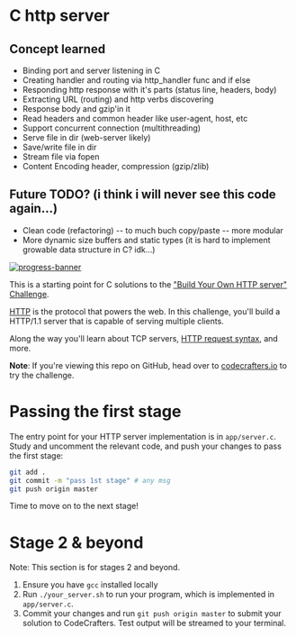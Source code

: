 # C http server

## Concept learned

- Binding port and server listening in C
- Creating handler and routing via http_handler func and if else
- Responding http response with it's parts (status line, headers, body)
- Extracting URL (routing) and http verbs discovering
- Response body and gzip'in it
- Read headers and common header like user-agent, host, etc
- Support concurrent connection (multithreading)
- Serve file in dir (web-server likely)
- Save/write file in dir 
- Stream file via fopen
- Content Encoding header, compression (gzip/zlib)

## Future TODO? (i think i will never see this code again...)

- Clean code (refactoring) -- to much buch copy/paste -- more modular
- More dynamic size buffers and static types (it is hard to implement growable data structure in C? idk...)


[![progress-banner](https://backend.codecrafters.io/progress/http-server/ecb889fd-0816-4461-adf3-d317f2591217)](https://app.codecrafters.io/users/codecrafters-bot?r=2qF)

This is a starting point for C solutions to the
["Build Your Own HTTP server" Challenge](https://app.codecrafters.io/courses/http-server/overview).

[HTTP](https://en.wikipedia.org/wiki/Hypertext_Transfer_Protocol) is the
protocol that powers the web. In this challenge, you'll build a HTTP/1.1 server
that is capable of serving multiple clients.

Along the way you'll learn about TCP servers,
[HTTP request syntax](https://www.w3.org/Protocols/rfc2616/rfc2616-sec5.html),
and more.

**Note**: If you're viewing this repo on GitHub, head over to
[codecrafters.io](https://codecrafters.io) to try the challenge.

# Passing the first stage

The entry point for your HTTP server implementation is in `app/server.c`. Study
and uncomment the relevant code, and push your changes to pass the first stage:

```sh
git add .
git commit -m "pass 1st stage" # any msg
git push origin master
```

Time to move on to the next stage!

# Stage 2 & beyond

Note: This section is for stages 2 and beyond.

1. Ensure you have `gcc` installed locally
1. Run `./your_server.sh` to run your program, which is implemented in
   `app/server.c`.
1. Commit your changes and run `git push origin master` to submit your solution
   to CodeCrafters. Test output will be streamed to your terminal.

